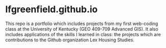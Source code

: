 # lfgreenfield.github.io
This repo is a portfolio which includes projects from my first web-coding class at the University of Kentucky (GEO 409-709 Advanced GIS). It also includes applications of the skills I learned in class: the projects which are contributions to the Github organization Lex Housing Studies.
